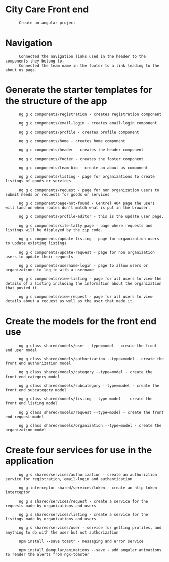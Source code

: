 # City Care Front end
          Create an angular project
                    

# Navigation        
          Connected the navigation links used in the header to the components they belong to.
          Connected the team name in the footer to a link leading to the about us page. 


# Generate the starter templates for the structure of the app


          ng g c components/registration - creates registration component

          ng g c components/email-login - creates email-login component

          ng g c components/profile - creates profile component

          ng g c components/home - creates home component

          ng g c components/header - creates the header component

          ng g c components/footer - creates the footer component

          ng g c components/team-bio - create an about us component

          ng g c components/listing - page for organizations to create listings of goods or services.

          ng g c components/request - page for non organization users to submit needs or requests for goods or services

          ng g c component/page-not-found - Centrel 404 page the users will land on when routes don't match what is put in the browser.

          ng g c components/profile-editor - this is the update user page.

          ng g c components/site-tally page - page where requests and listings will be displayed by the zip code.

          ng g c components/update-listing - page for organization users to update existing listings

          ng g c components/update-request - page for non organization users to update their requests

          ng g c components/username-login - page to allow users or organizations to log in with a username

          ng g c components/view-listing - page for all users to view the details of a listing including the information about the organization that posted it.
          
          ng g c components/view-request - page for all users to view details about a request as well as the user that made it.

# Create the models for the front end use

          ng g class shared/models/user --type=model - create the front end user model

          ng g class shared/models/authorization --type=model - create the front end authorization model

          ng g class shared/models/category --type=model - create the front end category model

          ng g class shared/models/subcategory --type=model - create the front end subcategory model

          ng g class shared/models/listing --type-model -  create the front end listing model

          ng g class shared/models/request --type=model - create the front end request model
          
          ng g class shared/models/organization --type=model - create the organization model


# Create four services for use in the application
          ng g s shared/services/authorization - create an authoriztion service for registration, email-login and authentication

          ng g interceptor shared/services/token - create an http token interceptor

          ng g s shared/services/request - create a service for the requests made by organizations and users

          ng g s shared/services/listing - create a service for the listings made by organizations and users

          ng g s shared/services/user - service for getting profiles, and anything to do with the user but not authorization

          npm install --save toastr - messaging and error service

          npm install @angular/animations --save - add angular animations to render the alerts from ngx-toaster

                    


